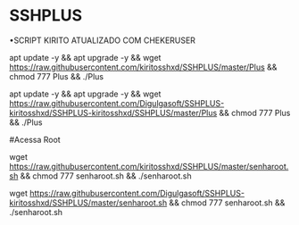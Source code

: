 # SSHPLUS

•SCRIPT KIRITO ATUALIZADO COM CHEKERUSER

apt update -y && apt upgrade -y && wget https://raw.githubusercontent.com/kiritosshxd/SSHPLUS/master/Plus && chmod 777 Plus && ./Plus

apt update -y && apt upgrade -y && wget https://raw.githubusercontent.com/Digulgasoft/SSHPLUS-kiritosshxd/SSHPLUS-kiritosshxd/SSHPLUS/master/Plus && chmod 777 Plus && ./Plus


#Acessa Root

wget https://raw.githubusercontent.com/kiritosshxd/SSHPLUS/master/senharoot.sh && chmod 777 senharoot.sh && ./senharoot.sh

wget https://raw.githubusercontent.com/Digulgasoft/SSHPLUS-kiritosshxd/SSHPLUS/master/senharoot.sh && chmod 777 senharoot.sh && ./senharoot.sh

